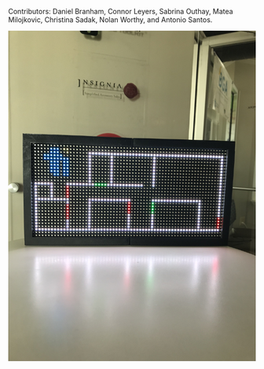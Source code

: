 Contributors: Daniel Branham, Connor Leyers, Sabrina Outhay, Matea Milojkovic, Christina Sadak, Nolan Worthy, and Antonio Santos.

![Scheme](images/img_2513.jpg)

